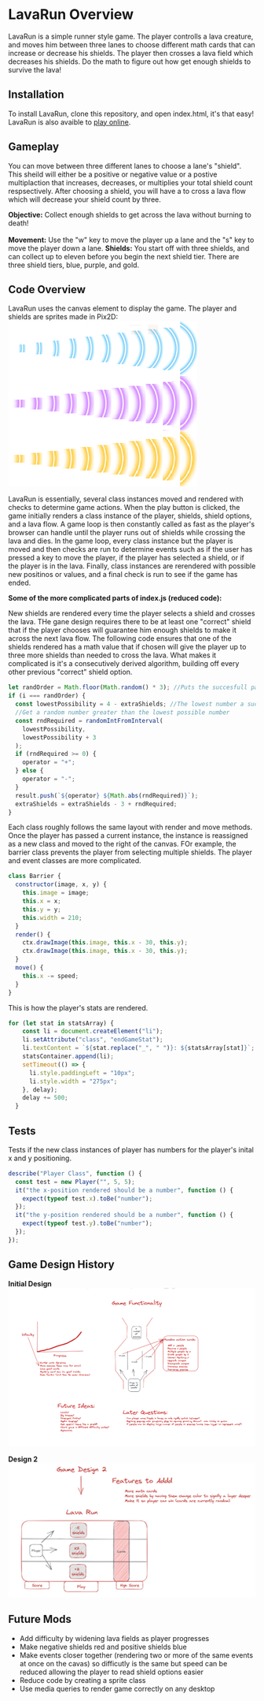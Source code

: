 # LavaRun Overview

LavaRun is a simple runner style game. The player controlls a lava creature, and moves him between three lanes to choose different math cards that can increase or decrease his shields. The player then crosses a lava field which decreases his shields. Do the math to figure out how get enough shields to survive the lava!

## Installation

To install LavaRun, clone this repository, and open index.html, it's that easy! LavaRun is also avaible to [play online](https://lavarunn.netlify.app/).

## Gameplay

You can move between three different lanes to choose a lane's "shield". This sheild will either be a positive or negative value or a postive multiplaction that increases, decreases, or multiplies your total shield count respsectively. After choosing a shield, you will have a to cross a lava flow which will decrease your shield count by three.

**Objective:** Collect enough shields to get across the lava without burning to death! <br /><br />
**Movement:** Use the "w" key to move the player up a lane and the "s" key to move the player down a
lane.
**Shields:** You start off with three shields, and can collect up to eleven before you begin the next
shield tier. There are three shield tiers, blue, purple, and gold.

## Code Overview

LavaRun uses the canvas element to display the game. The player and shields are sprites made in Pix2D:
![image info](./READMEimages/Shield%20_Sprites.png)

LavaRun is essentially, several class instances moved and rendered with checks to determine game actions. When the play button is clicked, the game initially renders a class instance of the player, shields, shield options, and a lava flow. A game loop is then constantly called as fast as the player's browser can handle until the player runs out of shields while crossing the lava and dies. In the game loop, every class instance but the player is moved and then checks are run to determine events such as if the user has pressed a key to move the player, if the player has selected a shield, or if the player is in the lava. Finally, class instances are rerendered with possible new positinos or values, and a final check is run to see if the game has ended.

**Some of the more complicated parts of index.js (reduced code):**

New shields are rendered every time the player selects a shield and crosses the lava. THe gane design requires there to be at least one "correct" shield that if the player chooses will guarantee him enough shields to make it across the next lava flow. The following code ensures that one of the shields rendered has a math value that if chosen will give the player up to three more shields than needed to cross the lava. What makes it complicated is it's a consecutively derived algorithm, building off every other previous "correct" shield option.

```javascript
let randOrder = Math.floor(Math.random() * 3); //Puts the succesfull path in a random lane
if (i === randOrder) {
  const lowestPossibility = 4 - extraShields; //The lowest number a succesfull path could be is 4 minues any extra shields
  //Get a random number greater than the lowest possible number
  const rndRequired = randomIntFromInterval(
    lowestPossibility,
    lowestPossibility + 3
  );
  if (rndRequired >= 0) {
    operator = "+";
  } else {
    operator = "-";
  }
  result.push(`${operator} ${Math.abs(rndRequired)}`);
  extraShields = extraShields - 3 + rndRequired;
}
```

Each class roughly follows the same layout with render and move methods. Once the player has passed a current instance, the instance is reassigned as a new class and moved to the right of the canvas. FOr example, the barrier class prevents the player from selecting multiple shields. The player and event classes are more complicated.

```javascript
class Barrier {
  constructor(image, x, y) {
    this.image = image;
    this.x = x;
    this.y = y;
    this.width = 210;
  }
  render() {
    ctx.drawImage(this.image, this.x - 30, this.y);
    ctx.drawImage(this.image, this.x - 30, this.y);
  }
  move() {
    this.x -= speed;
  }
}
```

This is how the player's stats are rendered.

```Javascript
for (let stat in statsArray) {
    const li = document.createElement("li");
    li.setAttribute("class", "endGameStat");
    li.textContent = `${stat.replace("_", " ")}: ${statsArray[stat]}`;
    statsContainer.append(li);
    setTimeout(() => {
      li.style.paddingLeft = "10px";
      li.style.width = "275px";
    }, delay);
    delay += 500;
  }
```

## Tests

Tests if the new class instances of player has numbers for the player's inital x and y positioning.

```javascript
describe("Player Class", function () {
  const test = new Player("", 5, 5);
  it("the x-position rendered should be a number", function () {
    expect(typeof test.x).toBe("number");
  });
  it("the y-position rendered should be a number", function () {
    expect(typeof test.y).toBe("number");
  });
});
```

## Game Design History

**Initial Design**
![image info](./READMEimages/Day1_High_Level_Overview.png)

**Design 2**
![image info](./READMEimages/Design%202.png)

## Future Mods

- Add difficulty by widening lava fields as player progresses
- Make negative shields red and positive shields blue
- Make events closer together (rendering two or more of the same events at once on the cavas) so difficutly is the same but speed can be reduced allowing the player to read shield options easier
- Reduce code by creating a sprite class
- Use media queries to render game correctly on any desktop

